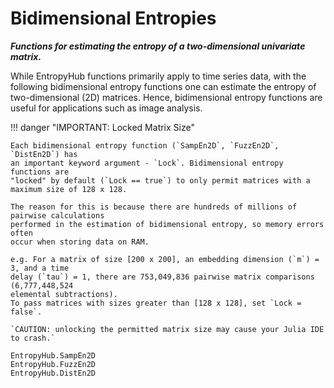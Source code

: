 # Bidimensional Entropies

__*Functions for estimating the entropy of a two-dimensional univariate matrix.*__

While EntropyHub functions primarily apply to time series data, with the following
bidimensional entropy functions one can estimate the entropy of two-dimensional (2D)
matrices. Hence, bidimensional entropy functions are useful for applications such as image analysis.

!!! danger "IMPORTANT: Locked Matrix Size"

    Each bidimensional entropy function (`SampEn2D`, `FuzzEn2D`, `DistEn2D`) has
    an important keyword argument - `Lock`. Bidimensional entropy functions are
    "locked" by default (`Lock == true`) to only permit matrices with a maximum size of 128 x 128.

    The reason for this is because there are hundreds of millions of pairwise calculations
    performed in the estimation of bidimensional entropy, so memory errors often
    occur when storing data on RAM.

    e.g. For a matrix of size [200 x 200], an embedding dimension (`m`) = 3, and a time
    delay (`tau`) = 1, there are 753,049,836 pairwise matrix comparisons (6,777,448,524
    elemental subtractions).
    To pass matrices with sizes greater than [128 x 128], set `Lock = false`.

    `CAUTION: unlocking the permitted matrix size may cause your Julia IDE to crash.`

    

```@docs
EntropyHub.SampEn2D
EntropyHub.FuzzEn2D
EntropyHub.DistEn2D
```